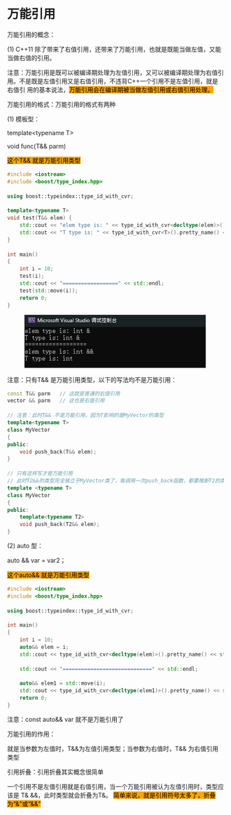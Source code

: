 # 万能引用

万能引用的概念：&#x20;

(1) C++11 除了带来了右值引用，还带来了万能引用，也就是既能当做左值，又能当做右值的引用。&#x20;

注意：万能引用是既可以被编译期处理为左值引用，又可以被编译期处理为右值引用。不是既是左值引用又是右值引用，不违背C++一个引用不是左值引用，就是右值引 用的基本说法，<mark style="background-color:orange;">万能引用会在编译期被当做左值引用或右值引用处理。</mark>



万能引用的格式：万能引用的格式有两种&#x20;

(1) 模板型：&#x20;

template\<typename T>&#x20;

void func(T&& parm)&#x20;

<mark style="background-color:orange;">这个T&& 就是万能引用类型</mark>

```cpp
#include <iostream>
#include <boost/type_index.hpp>

using boost::typeindex::type_id_with_cvr;

template<typename T>
void test(T&& elem) {
    std::cout << "elem type is: " << type_id_with_cvr<decltype(elem)>().pretty_name() << std::endl;
    std::cout << "T type is: " << type_id_with_cvr<T>().pretty_name() << std::endl;
}

int main()
{
    int i = 10;
    test(i);
    std::cout << "==================" << std::endl;
    test(std::move(i));
    return 0;
}
```

<div align="left">

<figure><img src="../../.gitbook/assets/image (38).png" alt=""><figcaption></figcaption></figure>

</div>

注意：只有T&& 是万能引用类型，以下的写法均不是万能引用：&#x20;

```cpp
const T&& parm   // 这就是普通的右值引用
vector && parm   // 这也是右值引用

// 注意：此时T&& 不是万能引用，因为T影响的是MyVector的类型
template<typename T> 
class MyVector
{
public:
    void push_back(T&& elem);
}

// 只有这样写才是万能引用
// 此时T2&&的类型完全独立于MyVector类了，每调用一次push_back函数，都要推断T2的类型
template <typename T> 
class MyVector 
{
public: 
    template<typename T2> 
    void push_back(T2&& elem);
}
```



(2) auto 型：&#x20;

auto && var = var2；&#x20;

<mark style="background-color:orange;">这个auto&& 就是万能引用类型</mark>

```cpp
#include <iostream>
#include <boost/type_index.hpp>

using boost::typeindex::type_id_with_cvr;

int main()
{
    int i = 10;
    auto&& elem = i;
    std::cout << type_id_with_cvr<decltype(elem)>().pretty_name() << std::endl; //int &

    std::cout << "=============================" << std::endl;

    auto&& elem1 = std::move(i);
    std::cout << type_id_with_cvr<decltype(elem1)>().pretty_name() << std::endl; // int&&
    return 0;
}
```

注意：const auto&& var 就不是万能引用了





万能引用的作用：

就是当参数为左值时，T&&为左值引用类型；当参数为右值时，T&& 为右值引用类型



引用折叠：引用折叠其实概念很简单&#x20;

一个引用不是左值引用就是右值引用，当一个万能引用被认为左值引用时，类型应该是 T& &&，此时类型就会折叠为T&。 <mark style="background-color:orange;">简单来说，就是引用符号太多了，折叠为“&”或“&&”</mark>
